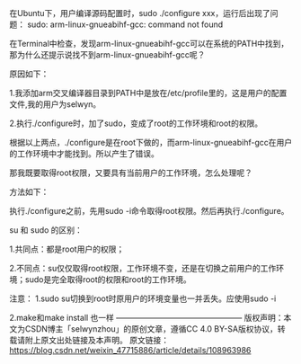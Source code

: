在Ubuntu下，用户编译源码配置时，sudo ./configure xxx，运行后出现了问题：
sudo: arm-linux-gnueabihf-gcc: command not found

在Terminal中检查，发现arm-linux-gnueabihf-gcc可以在系统的PATH中找到，那为什么还提示说找不到arm-linux-gnueabihf-gcc呢？

原因如下：

1.我添加arm交叉编译器目录到PATH中是放在/etc/profile里的，这是用户的配置文件,我的用户为selwyn。

2.执行./configure时，加了sudo，变成了root的工作环境和root的权限。

根据以上两点，./configure是在root下做的，而arm-linux-gnueabihf-gcc在用户的工作环境中才能找到。所以产生了错误。

那我既要取得root权限，又要具有当前用户的工作环境，怎么处理呢？

方法如下：

执行./configure之前，先用sudo -i命令取得root权限。然后再执行./configure。

su 和 sudo 的区别：

1.共同点：都是root用户的权限；

2.不同点：su仅仅取得root权限，工作环境不变，还是在切换之前用户的工作环境；sudo是完全取得root的权限和root的工作环境。

注意：
1.sudo su切换到root时原用户的环境变量也一并丢失。应使用sudo -i

2.make和make install 也一样
————————————————
版权声明：本文为CSDN博主「selwynzhou」的原创文章，遵循CC 4.0 BY-SA版权协议，转载请附上原文出处链接及本声明。
原文链接：https://blog.csdn.net/weixin_47715886/article/details/108963986


